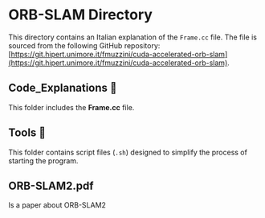 # ORB-SLAM Directory

This directory contains an Italian explanation of the `Frame.cc` file. The file is sourced from the following GitHub repository: [https://git.hipert.unimore.it/fmuzzini/cuda-accelerated-orb-slam](https://git.hipert.unimore.it/fmuzzini/cuda-accelerated-orb-slam).

## Code_Explanations 📁

This folder includes the **Frame.cc** file.

## Tools 📁

This folder contains script files (`.sh`) designed to simplify the process of starting the program.

## ORB-SLAM2.pdf

Is a paper about ORB-SLAM2